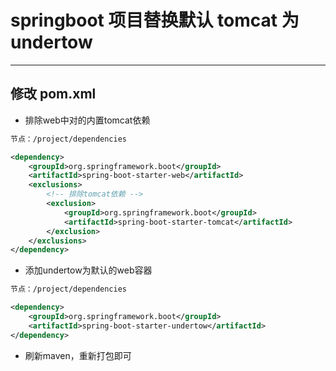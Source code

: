 # springboot 项目替换默认 tomcat 为 undertow
---

## 修改 pom.xml
- 排除web中对的内置tomcat依赖
```xml
节点：/project/dependencies

<dependency>
    <groupId>org.springframework.boot</groupId>
    <artifactId>spring-boot-starter-web</artifactId>
    <exclusions>
        <!-- 排除tomcat依赖 -->
        <exclusion>
            <groupId>org.springframework.boot</groupId>
            <artifactId>spring-boot-starter-tomcat</artifactId>
        </exclusion>
    </exclusions>
</dependency>
```
- 添加undertow为默认的web容器
```xml
节点：/project/dependencies

<dependency>
    <groupId>org.springframework.boot</groupId>
    <artifactId>spring-boot-starter-undertow</artifactId>
</dependency>
```

- 刷新maven，重新打包即可
